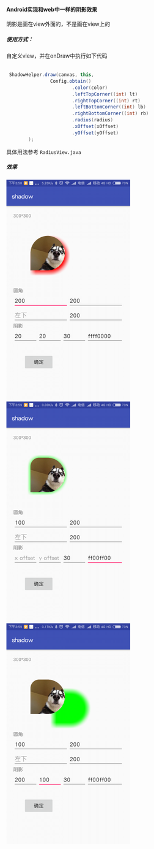 #### Android实现和web中一样的阴影效果

阴影是画在view外面的，不是画在view上的

##### 使用方式：
自定义view，并在onDraw中执行如下代码

```java

 ShadowHelper.draw(canvas, this,
                Config.obtain()
                        .color(color)
                        .leftTopCorner((int) lt)
                        .rightTopCorner((int) rt)
                        .leftBottomCorner((int) lb)
                        .rightBottomCorner((int) rb)
                        .radius(radius)
                        .xOffset(xOffset)
                        .yOffset(yOffset)
        );

```

具体用法参考 `RadiusView.java`

##### 效果

![1](https://raw.githubusercontent.com/android-notes/blogimg/master/shadow1.png)
![1](https://raw.githubusercontent.com/android-notes/blogimg/master/shadow2.png)
![1](https://raw.githubusercontent.com/android-notes/blogimg/master/shadow3.png)
